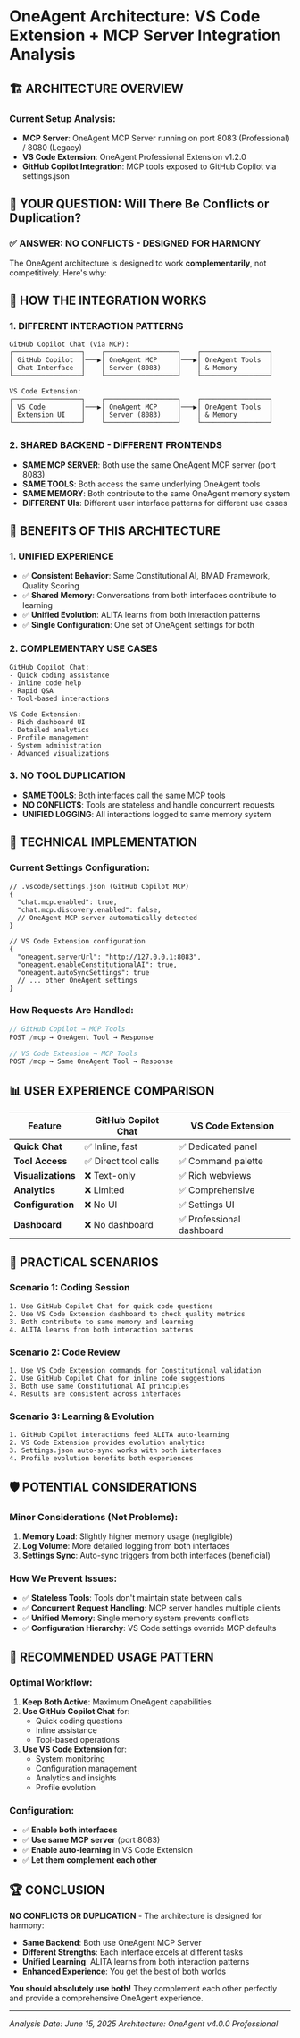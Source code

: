 # OneAgent Architecture: VS Code Extension + MCP Server Integration Analysis

## 🏗️ ARCHITECTURE OVERVIEW

### Current Setup Analysis:
- **MCP Server**: OneAgent MCP Server running on port 8083 (Professional) / 8080 (Legacy)
- **VS Code Extension**: OneAgent Professional Extension v1.2.0
- **GitHub Copilot Integration**: MCP tools exposed to GitHub Copilot via settings.json

## 🤔 YOUR QUESTION: Will There Be Conflicts or Duplication?

### ✅ **ANSWER: NO CONFLICTS - DESIGNED FOR HARMONY**

The OneAgent architecture is designed to work **complementarily**, not competitively. Here's why:

## 🎯 **HOW THE INTEGRATION WORKS**

### 1. **DIFFERENT INTERACTION PATTERNS**
```
GitHub Copilot Chat (via MCP):
┌─────────────────┐    ┌──────────────────┐    ┌─────────────────┐
│ GitHub Copilot  │───▶│ OneAgent MCP     │───▶│ OneAgent Tools  │
│ Chat Interface  │    │ Server (8083)    │    │ & Memory        │
└─────────────────┘    └──────────────────┘    └─────────────────┘

VS Code Extension:
┌─────────────────┐    ┌──────────────────┐    ┌─────────────────┐
│ VS Code         │───▶│ OneAgent MCP     │───▶│ OneAgent Tools  │
│ Extension UI    │    │ Server (8083)    │    │ & Memory        │
└─────────────────┘    └──────────────────┘    └─────────────────┘
```

### 2. **SHARED BACKEND - DIFFERENT FRONTENDS**
- **SAME MCP SERVER**: Both use the same OneAgent MCP server (port 8083)
- **SAME TOOLS**: Both access the same underlying OneAgent tools
- **SAME MEMORY**: Both contribute to the same OneAgent memory system
- **DIFFERENT UIs**: Different user interface patterns for different use cases

## 🚀 **BENEFITS OF THIS ARCHITECTURE**

### 1. **UNIFIED EXPERIENCE**
- ✅ **Consistent Behavior**: Same Constitutional AI, BMAD Framework, Quality Scoring
- ✅ **Shared Memory**: Conversations from both interfaces contribute to learning
- ✅ **Unified Evolution**: ALITA learns from both interaction patterns
- ✅ **Single Configuration**: One set of OneAgent settings for both

### 2. **COMPLEMENTARY USE CASES**
```
GitHub Copilot Chat:
- Quick coding assistance
- Inline code help
- Rapid Q&A
- Tool-based interactions

VS Code Extension:
- Rich dashboard UI
- Detailed analytics
- Profile management
- System administration
- Advanced visualizations
```

### 3. **NO TOOL DUPLICATION**
- **SAME TOOLS**: Both interfaces call the same MCP tools
- **NO CONFLICTS**: Tools are stateless and handle concurrent requests
- **UNIFIED LOGGING**: All interactions logged to same memory system

## 🔧 **TECHNICAL IMPLEMENTATION**

### Current Settings Configuration:
```jsonc
// .vscode/settings.json (GitHub Copilot MCP)
{
  "chat.mcp.enabled": true,
  "chat.mcp.discovery.enabled": false,
  // OneAgent MCP server automatically detected
}

// VS Code Extension configuration
{
  "oneagent.serverUrl": "http://127.0.0.1:8083",
  "oneagent.enableConstitutionalAI": true,
  "oneagent.autoSyncSettings": true
  // ... other OneAgent settings
}
```

### How Requests Are Handled:
```typescript
// GitHub Copilot → MCP Tools
POST /mcp → OneAgent Tool → Response

// VS Code Extension → MCP Tools  
POST /mcp → Same OneAgent Tool → Response
```

## 📊 **USER EXPERIENCE COMPARISON**

| Feature | GitHub Copilot Chat | VS Code Extension |
|---------|-------------------|------------------|
| **Quick Chat** | ✅ Inline, fast | ✅ Dedicated panel |
| **Tool Access** | ✅ Direct tool calls | ✅ Command palette |
| **Visualizations** | ❌ Text-only | ✅ Rich webviews |
| **Analytics** | ❌ Limited | ✅ Comprehensive |
| **Configuration** | ❌ No UI | ✅ Settings UI |
| **Dashboard** | ❌ No dashboard | ✅ Professional dashboard |

## 🎯 **PRACTICAL SCENARIOS**

### **Scenario 1: Coding Session**
```
1. Use GitHub Copilot Chat for quick code questions
2. Use VS Code Extension dashboard to check quality metrics
3. Both contribute to same memory and learning
4. ALITA learns from both interaction patterns
```

### **Scenario 2: Code Review**
```
1. Use VS Code Extension commands for Constitutional validation
2. Use GitHub Copilot Chat for inline code suggestions
3. Both use same Constitutional AI principles
4. Results are consistent across interfaces
```

### **Scenario 3: Learning & Evolution**
```
1. GitHub Copilot interactions feed ALITA auto-learning
2. VS Code Extension provides evolution analytics
3. Settings.json auto-sync works with both interfaces
4. Profile evolution benefits both experiences
```

## 🛡️ **POTENTIAL CONSIDERATIONS**

### **Minor Considerations (Not Problems):**
1. **Memory Load**: Slightly higher memory usage (negligible)
2. **Log Volume**: More detailed logging from both interfaces
3. **Settings Sync**: Auto-sync triggers from both interfaces (beneficial)

### **How We Prevent Issues:**
- ✅ **Stateless Tools**: Tools don't maintain state between calls
- ✅ **Concurrent Request Handling**: MCP server handles multiple clients
- ✅ **Unified Memory**: Single memory system prevents conflicts
- ✅ **Configuration Hierarchy**: VS Code settings override MCP defaults

## 🎉 **RECOMMENDED USAGE PATTERN**

### **Optimal Workflow:**
1. **Keep Both Active**: Maximum OneAgent capabilities
2. **Use GitHub Copilot Chat** for:
   - Quick coding questions
   - Inline assistance
   - Tool-based operations
3. **Use VS Code Extension** for:
   - System monitoring
   - Configuration management
   - Analytics and insights
   - Profile evolution

### **Configuration:**
- ✅ **Enable both interfaces**
- ✅ **Use same MCP server** (port 8083)
- ✅ **Enable auto-learning** in VS Code Extension
- ✅ **Let them complement each other**

## 🏆 **CONCLUSION**

**NO CONFLICTS OR DUPLICATION** - The architecture is designed for harmony:

- **Same Backend**: Both use OneAgent MCP Server
- **Different Strengths**: Each interface excels at different tasks
- **Unified Learning**: ALITA learns from both interaction patterns
- **Enhanced Experience**: You get the best of both worlds

**You should absolutely use both!** They complement each other perfectly and provide a comprehensive OneAgent experience.

---
*Analysis Date: June 15, 2025*
*Architecture: OneAgent v4.0.0 Professional*
